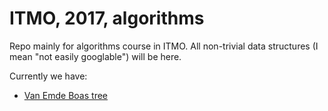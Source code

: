 # ITMO, 2017, algorithms

Repo mainly for algorithms course in ITMO. All non-trivial data structures (I mean "not easily googlable") will be here.

Currently we have:
* [Van Emde Boas tree](https://github.com/ArtyomShalagin/algo/tree/master/src/veb)